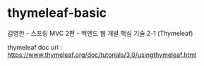 # thymeleaf-basic
김영한 - 스프링 MVC 2편 - 백엔드 웹 개발 핵심 기술 2-1 (Thymeleaf)

thymeleaf doc url : https://www.thymeleaf.org/doc/tutorials/3.0/usingthymeleaf.html
